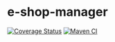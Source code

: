 # e-shop-manager

[![Coverage Status](https://coveralls.io/repos/github/pierobonluca01/MTSS-assignment-2/badge.svg?branch=master)](https://coveralls.io/github/pierobonluca01/MTSS-assignment-2?branch=master)
[![Maven CI](https://github.com/pierobonluca01/MTSS-assignment-2/actions/workflows/maven_ci.yml/badge.svg)](https://github.com/pierobonluca01/MTSS-assignment-2/actions/workflows/maven_ci.yml)

